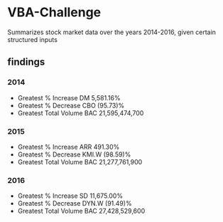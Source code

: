 # VBA-Challenge
Summarizes stock market data over the years 2014-2016, given certain structured inputs

## findings
### 2014			          
* Greatest % Increase	DM	5,581.16%
* Greatest % Decrease	CBO	(95.73)%
* Greatest Total Volume	BAC	21,595,474,700

### 2015			         
* Greatest % Increase	ARR	491.30%
* Greatest % Decrease	KMI.W	(98.59)%
* Greatest Total Volume	BAC	21,277,761,900


### 2016			          
* Greatest % Increase	SD	11,675.00%
* Greatest % Decrease	DYN.W	(91.49)%
* Greatest Total Volume	BAC	27,428,529,600
